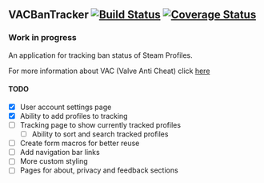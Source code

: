## VACBanTracker [![Build Status](https://travis-ci.com/Saturn/vacbantracker.svg?branch=master)](https://travis-ci.com/Saturn/vacbantracker) [![Coverage Status](https://coveralls.io/repos/github/Saturn/vacbantracker/badge.svg?branch=master)](https://coveralls.io/github/Saturn/vacbantracker?branch=master)

### Work in progress

An application for tracking ban status of Steam Profiles.

For more information about VAC (Valve Anti Cheat) click [here](https://support.steampowered.com/kb/7849-RADZ-6869/valve-anti-cheat-system-vac)

#### TODO
- [x] User account settings page
- [x] Ability to add profiles to tracking
- [ ] Tracking page to show currently tracked profiles
    - [ ] Ability to sort and search tracked profiles
- [ ] Create form macros for better reuse
- [ ] Add navigation bar links
- [ ] More custom styling
- [ ] Pages for about, privacy and feedback sections
